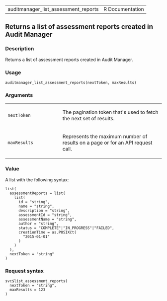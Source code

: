 <table style="width: 100%;">
<tbody>
<tr class="odd">
<td>auditmanager_list_assessment_reports</td>
<td style="text-align: right;">R Documentation</td>
</tr>
</tbody>
</table>

## Returns a list of assessment reports created in Audit Manager

### Description

Returns a list of assessment reports created in Audit Manager.

### Usage

    auditmanager_list_assessment_reports(nextToken, maxResults)

### Arguments

<table>
<colgroup>
<col style="width: 35%" />
<col style="width: 65%" />
</colgroup>
<tbody>
<tr class="odd">
<td><code
id="auditmanager_list_assessment_reports_:_nextToken">nextToken</code></td>
<td><p>The pagination token that's used to fetch the next set of
results.</p></td>
</tr>
<tr class="even">
<td><code
id="auditmanager_list_assessment_reports_:_maxResults">maxResults</code></td>
<td><p>Represents the maximum number of results on a page or for an API
request call.</p></td>
</tr>
</tbody>
</table>

### Value

A list with the following syntax:

    list(
      assessmentReports = list(
        list(
          id = "string",
          name = "string",
          description = "string",
          assessmentId = "string",
          assessmentName = "string",
          author = "string",
          status = "COMPLETE"|"IN_PROGRESS"|"FAILED",
          creationTime = as.POSIXct(
            "2015-01-01"
          )
        )
      ),
      nextToken = "string"
    )

### Request syntax

    svc$list_assessment_reports(
      nextToken = "string",
      maxResults = 123
    )
